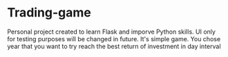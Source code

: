 # Trading-game

Personal project created to learn Flask and imporve Python skills.
UI only for testing purposes will be changed in future. 
It's simple game. You chose year that you want to try reach the best return of investment in day interval
